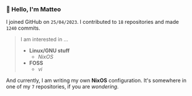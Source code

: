 ### 👋 Hello, I'm Matteo

I joined GitHub on `25/04/2023`.
I contributed to `18` repositories and made `1240` commits.

> I am interested in ...
> 
> - **Linux/GNU stuff**
>     - *NixOS*
> - **FOSS**
>   - *vi*

And currently, I am writing my own **NixOS** configuration. It's somewhere in one of my `7` repositories, if you are *wondering*.

